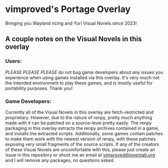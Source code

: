 # vimproved's Portage Overlay
Bringing you Wayland ricing and Yuri Visual Novels since 2023!

## A couple notes on the Visual Novels in this overlay
### Users:
*_PLEASE PLEASE PLEASE_* do not bug game developers about any issues you
experience when using games installed via this overlay. It's very much not the
intended environment to play these games, and is mostly useful for portability
purposes. Thank you!

### Game Developers:
Currently all of the Visual Novels in this overlay are fetch-restricted and
proprietary. However, due to the nature of renpy, pretty much anything made
with it can be patched on a source-level pretty easily. The renpy packaging
in this overlay extracts the renpy archives contained in a game, and installs
the extracted scripts. Additionally, some games contain patches to make them
work with the newest version of renpy, with these patches exposing very small
fragments of the source scripts. If any of the creators of these Visual Novels
are uncomfortable with this, please just create an issue in this repository or
shoot me an email at vimproved@inventati.org and I will remove any packages, no
questions asked.
